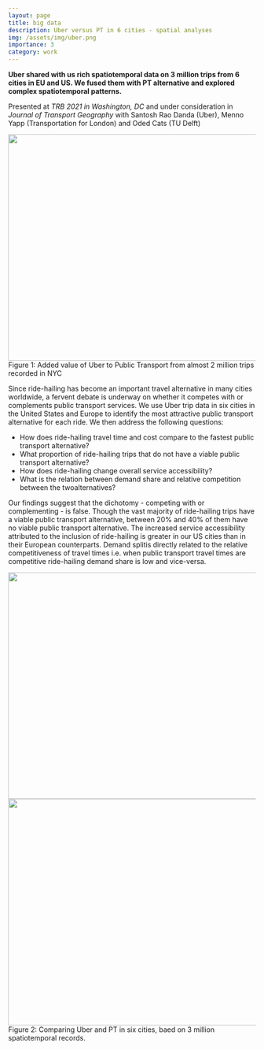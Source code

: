 ```yaml
---
layout: page
title: big data
description: Uber versus PT in 6 cities - spatial analyses
img: /assets/img/uber.png
importance: 3
category: work
---
```



**Uber shared with us rich spatiotemporal data on 3 million trips from 6 cities in EU and US. 
We fused them with PT alternative and explored complex spatiotemporal patterns.**
 
Presented at _TRB 2021 in Washington, DC_ and under consideration in _Journal of Transport Geography_ with Santosh Rao Danda (Uber), Menno Yapp (Transportation for London) and Oded Cats (TU Delft)

<center><img src="{{ site.baseurl }}/assets/img/uber.png" height="460" width="630"></center>
<div class="col three caption">
    Figure 1: Added value of Uber to Public Transport from almost 2 million trips recorded in NYC
</div>




Since   ride-hailing   has   become   an   important   travel   alternative   in   many   cities worldwide,   a   fervent   debate   is   underway   on   whether   it   competes   with   or complements public transport  services. We use Uber trip data in six cities in  the United States and Europe to identify the most attractive public transport alternative for  each   ride.  We   then   address  the   following  questions:  
* How  does  ride-hailing travel time and cost compare to the fastest public transport alternative?
* What proportion of ride-hailing trips that do not have a viable public transport alternative?
* How   does     ride-hailing   change   overall   service   accessibility?  
* What   is   the relation   between   demand   share   and   relative   competition   between   the   twoalternatives?

Our findings suggest that  the  dichotomy  -  competing  with  or  complementing  - is false. Though the vast majority of ride-hailing trips have a viable public transport alternative,   between   20%   and   40%   of   them   have   no   viable   public   transport alternative.  The   increased  service   accessibility attributed   to  the   inclusion  of  ride-hailing is greater in our US cities than in their European counterparts. Demand splitis directly related to the relative competitiveness of travel times i.e. when public transport  travel times are competitive ride-hailing demand share  is low and vice-versa.

<center><img src="{{ site.baseurl }}/assets/img/Collage_EU_9.png" height="460" width="630"></center>
<center><img src="{{ site.baseurl }}/assets/img/Collage_US_9.png" height="460" width="630"></center>
<div class="col three caption">
    Figure 2: Comparing Uber and PT in six cities, baed on 3 million spatiotemporal records. 
</div>
